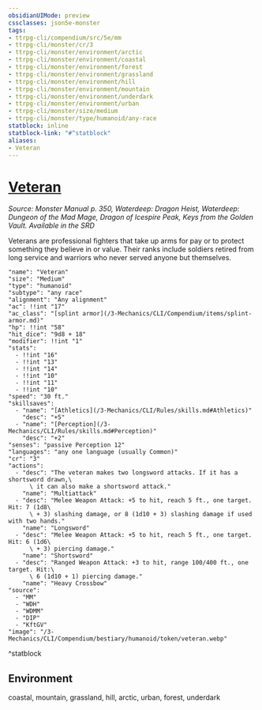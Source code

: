 ```yaml
---
obsidianUIMode: preview
cssclasses: json5e-monster
tags:
- ttrpg-cli/compendium/src/5e/mm
- ttrpg-cli/monster/cr/3
- ttrpg-cli/monster/environment/arctic
- ttrpg-cli/monster/environment/coastal
- ttrpg-cli/monster/environment/forest
- ttrpg-cli/monster/environment/grassland
- ttrpg-cli/monster/environment/hill
- ttrpg-cli/monster/environment/mountain
- ttrpg-cli/monster/environment/underdark
- ttrpg-cli/monster/environment/urban
- ttrpg-cli/monster/size/medium
- ttrpg-cli/monster/type/humanoid/any-race
statblock: inline
statblock-link: "#^statblock"
aliases:
- Veteran
---
```

# [Veteran](3-Mechanics\CLI\Compendium\bestiary\humanoid/veteran.md)
*Source: Monster Manual p. 350, Waterdeep: Dragon Heist, Waterdeep: Dungeon of the Mad Mage, Dragon of Icespire Peak, Keys from the Golden Vault. Available in the <span title='Systems Reference Document (5.1)'>SRD</span>*  

Veterans are professional fighters that take up arms for pay or to protect something they believe in or value. Their ranks include soldiers retired from long service and warriors who never served anyone but themselves.

```statblock
"name": "Veteran"
"size": "Medium"
"type": "humanoid"
"subtype": "any race"
"alignment": "Any alignment"
"ac": !!int "17"
"ac_class": "[splint armor](/3-Mechanics/CLI/Compendium/items/splint-armor.md)"
"hp": !!int "58"
"hit_dice": "9d8 + 18"
"modifier": !!int "1"
"stats":
  - !!int "16"
  - !!int "13"
  - !!int "14"
  - !!int "10"
  - !!int "11"
  - !!int "10"
"speed": "30 ft."
"skillsaves":
  - "name": "[Athletics](/3-Mechanics/CLI/Rules/skills.md#Athletics)"
    "desc": "+5"
  - "name": "[Perception](/3-Mechanics/CLI/Rules/skills.md#Perception)"
    "desc": "+2"
"senses": "passive Perception 12"
"languages": "any one language (usually Common)"
"cr": "3"
"actions":
  - "desc": "The veteran makes two longsword attacks. If it has a shortsword drawn,\
      \ it can also make a shortsword attack."
    "name": "Multiattack"
  - "desc": "Melee Weapon Attack: +5 to hit, reach 5 ft., one target. Hit: 7 (1d8\
      \ + 3) slashing damage, or 8 (1d10 + 3) slashing damage if used with two hands."
    "name": "Longsword"
  - "desc": "Melee Weapon Attack: +5 to hit, reach 5 ft., one target. Hit: 6 (1d6\
      \ + 3) piercing damage."
    "name": "Shortsword"
  - "desc": "Ranged Weapon Attack: +3 to hit, range 100/400 ft., one target. Hit:\
      \ 6 (1d10 + 1) piercing damage."
    "name": "Heavy Crossbow"
"source":
  - "MM"
  - "WDH"
  - "WDMM"
  - "DIP"
  - "KftGV"
"image": "/3-Mechanics/CLI/Compendium/bestiary/humanoid/token/veteran.webp"
```
^statblock

## Environment

coastal, mountain, grassland, hill, arctic, urban, forest, underdark